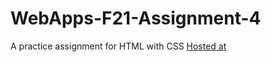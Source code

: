 # WebApps-F21-Assignment-4
A practice assignment for HTML with CSS
[Hosted at](file:///C:/Users/S545169/Documents/GitHub/webapps-f21-assignment-4-anuragkolluru/play.html)